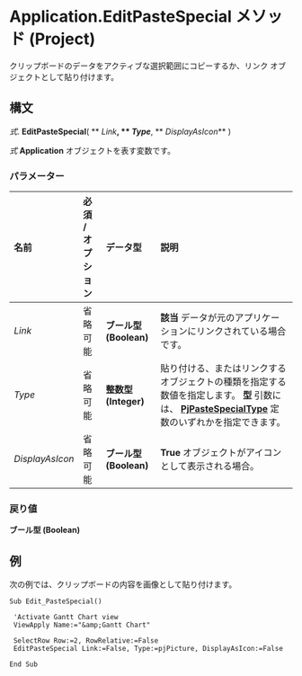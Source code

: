 
# Application.EditPasteSpecial メソッド (Project)

クリップボードのデータをアクティブな選択範囲にコピーするか、リンク オブジェクトとして貼り付けます。


## 構文

 _式_. **EditPasteSpecial**( ** _Link_**, ** _Type_**, ** _DisplayAsIcon_** )

 _式_ **Application** オブジェクトを表す変数です。


### パラメーター



|**名前**|**必須 / オプション**|**データ型**|**説明**|
|:-----|:-----|:-----|:-----|
| _Link_|省略可能|**ブール型 (Boolean)**|**該当** データが元のアプリケーションにリンクされている場合です。|
| _Type_|省略可能|**整数型 (Integer)**|貼り付ける、またはリンクするオブジェクトの種類を指定する数値を指定します。 **型** 引数には、 **[PjPasteSpecialType](ea9e2549-237d-691a-1668-218895214368.md)** 定数のいずれかを指定できます。|
| _DisplayAsIcon_|省略可能|**ブール型 (Boolean)**|**True** オブジェクトがアイコンとして表示される場合。|

### 戻り値

 **ブール型 (Boolean)**


## 例

次の例では、クリップボードの内容を画像として貼り付けます。


```
Sub Edit_PasteSpecial() 
 
 'Activate Gantt Chart view 
 ViewApply Name:="&amp;Gantt Chart" 
 
 SelectRow Row:=2, RowRelative:=False 
 EditPasteSpecial Link:=False, Type:=pjPicture, DisplayAsIcon:=False 
 
End Sub
```

